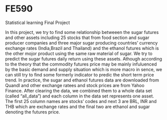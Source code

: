 # FE590
Statistical learning Final Project

In this project, we try to find some relationship betweeen the sugar futures and other assets including 25 stocks that from food section and sugar producer companies and three major sugar producing countries’ currency exchange rates (India,Brazil and Thailand) and the ethanol futures which is the other mojor product using the same raw material of sugar. We try to predict the sugar futures daily return using these assets. 
Athough according to the theory that the commodity futures price may be mainly infuluenced by the basic demand and supply situation which is more macro in sence, we can still try to find some formerly indicator to predic the short term price trend. 
In practice, the sugar and ethanol futures data are downloaded from Quandl and other exchange ratees and stock prices are from Yahoo Finance. After clearing the data, we combined them to a whole data set (called “all_data”) and each column in the data set represents one asset. The first 25 column names are stocks’ codes and next 3 are BRL, INR and THB which are exchange rates and the final two are ethanol and sugar denoting the futures price.
